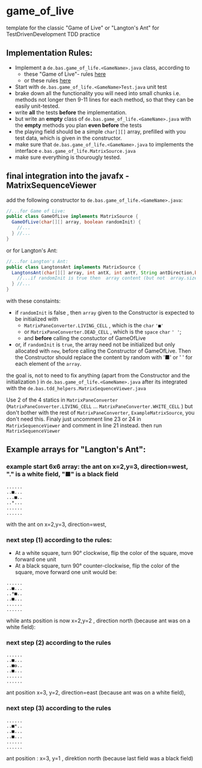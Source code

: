 # game_of_live
template for the classic "Game of Live" or "Langton's Ant"  for TestDrivenDevelopment TDD practice



## Implementation Rules:
- Implement a `de.bas.game_of_life.<GameName>.java` class, according to 
  - these "Game of Live"- rules [here](https://github.com/garora/TDD-Katas/blob/main/KatasReadme.md)
  - or these rules [here](https://en.wikipedia.org/wiki/Langton%27s_ant)
- Start with `de.bas.game_of_life.<GameName>Test.java` unit test
- brake down all the functionality you will need into small chunks i.e. methods not longer then 9-11 lines for each method, so that they can be easily unit-tested.
- write **all** the tests **before** the implementation. 
- but write an **empty** class of `de.bas.game_of_life.<GameName>.java` with  the **empty** methods you plan **even before** the tests
- the playing field should be a simple `char[][]` array, prefilled with you test data, which is given in the constructor.
- make sure that `de.bas.game_of_life.<GameName>.java` to implements the interface `e.bas.game_of_life.MatrixSource.java`
- make sure everything is thourougly tested.

## final integration into the javafx - MatrixSequenceViewer
add the following constructor to `de.bas.game_of_life.<GameName>.java`:
```java
//...for Game of Live:
public class GameOfLive implements MatrixSource {
  GameOfLive(char[][] array, boolean randomInit) {
    //...
  } //...
} 
```

or for Langton's Ant: 
```java
//...for Langton's Ant:
public class LangtonsAnt implements MatrixSource {
  LangtonsAnt(char[][] array, int antX, int antY, String antDirection,boolean randomInit ) {
    //...if randomInit is true then  array content (but not  array.size), antX, etc. are ignored and generated as valid random values, 
  } //...
} 
```

with these constaints:
- if `randomInit` is false , then `array` given to the Constructor is expected to  be initialized with  
  - `MatrixPaneConverter.LIVING_CELL` , which is the `char` `'■'`
  - or `MatrixPaneConverter.DEAD_CELL` , which is the `space` `char` `' '`; 
  - and **before** calling the constuctor of GameOfLive
- or, if `randomInit` is `true`, the array need not be initialized but only allocated with `new`, before calling the Constructor of GameOfLive. Then the Constructor should replace the content by random with '■' or ' ' for each element of the `array`.

the goal is, not to need to fix anything (apart from the Constructor and the initialization ) in `de.bas.game_of_life.<GameName>.java` after its integrated with the
`de.bas.tdd_helpers.MatrixSequenceViewer.java`

Use 2 of the 4 statics in `MatrixPaneConverter` (`MatrixPaneConverter.LIVING_CELL` ... `MatrixPaneConverter.WHITE_CELL` ) but don't bother with the rest of `MatrixPaneConverter`, `ExampleMatrixSource`, you don't need this.
Finaly just uncomment line 23 or 24 in `MatrixSequenceViewer` and comment in line 21 instead.
then run `MatrixSequenceViewer`

## Example arrays for "Langton's Ant":
### example start 6x6 array:  the ant on x=2,y=3, direction=west,  "." is a white field, "■" is a black field
```
......
..■...
...■..
..*...
......
......
```
with the ant on x=2,y=3, direction=west,

### next step (1)  according to the rules: 
- At a white square, turn 90° clockwise, flip the color of the square, move forward one unit
- At a black square, turn 90° counter-clockwise, flip the color of the square, move forward one unit
  would be:
```
......
..■...
..*■..
..■...
......
......
```
while ants position is now x=2,y=2 , direction north (because ant was on a white field): 

### next step  (2) according to the rules

```
......
..■...
..■✪..
..■...
......
......
```
ant position x=3, y=2, direction=east (because ant was on a white field), 

### next step  (3) according to the rules
```
......
..■*..
..■...
..■...
......
......
```
ant position : x=3, y=1 , direktion north (because last field was a black field)
